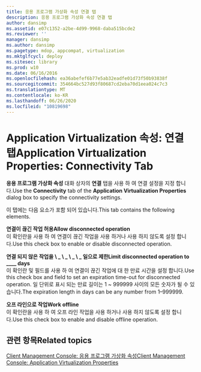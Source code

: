 ```yaml
---
title: 응용 프로그램 가상화 속성 연결 탭
description: 응용 프로그램 가상화 속성 연결 탭
author: dansimp
ms.assetid: e07c1352-a2be-4d99-9968-daba515bcde2
ms.reviewer: ''
manager: dansimp
ms.author: dansimp
ms.pagetype: mdop, appcompat, virtualization
ms.mktglfcycl: deploy
ms.sitesec: library
ms.prod: w10
ms.date: 06/16/2016
ms.openlocfilehash: ea36abefef6b77e5ab32eadfe01d73f50b93838f
ms.sourcegitcommit: 354664bc527d93f80687cd2eba70d1eea024c7c3
ms.translationtype: MT
ms.contentlocale: ko-KR
ms.lasthandoff: 06/26/2020
ms.locfileid: "10819698"
---
```

# <span data-ttu-id="d27f2-103">Application Virtualization 속성: 연결 탭</span><span class="sxs-lookup"><span data-stu-id="d27f2-103">Application Virtualization Properties: Connectivity Tab</span></span>


<span data-ttu-id="d27f2-104">**응용 프로그램 가상화 속성** 대화 상자의 **연결** 탭을 사용 하 여 연결 설정을 지정 합니다.</span><span class="sxs-lookup"><span data-stu-id="d27f2-104">Use the **Connectivity** tab of the **Application Virtualization Properties** dialog box to specify the connectivity settings.</span></span>

<span data-ttu-id="d27f2-105">이 탭에는 다음 요소가 포함 되어 있습니다.</span><span class="sxs-lookup"><span data-stu-id="d27f2-105">This tab contains the following elements.</span></span>

<a href="" id="allow-disconnected-operation"></a>**<span data-ttu-id="d27f2-106">연결이 끊긴 작업 허용</span><span class="sxs-lookup"><span data-stu-id="d27f2-106">Allow disconnected operation</span></span>**  
<span data-ttu-id="d27f2-107">이 확인란을 사용 하 여 연결이 끊긴 작업을 사용 하거나 사용 하지 않도록 설정 합니다.</span><span class="sxs-lookup"><span data-stu-id="d27f2-107">Use this check box to enable or disable disconnected operation.</span></span>

<a href="" id="limit-disconnected-operation-to------days"></a>**<span data-ttu-id="d27f2-108">연결 되지 않은 작업을 \ _ \ _ \ _ \ _ 일으로 제한</span><span class="sxs-lookup"><span data-stu-id="d27f2-108">Limit disconnected operation to \_\_\_\_ days</span></span>**  
<span data-ttu-id="d27f2-109">이 확인란 및 필드를 사용 하 여 연결이 끊긴 작업에 대 한 만료 시간을 설정 합니다.</span><span class="sxs-lookup"><span data-stu-id="d27f2-109">Use this check box and field to set an expiration time-out for disconnected operation.</span></span> <span data-ttu-id="d27f2-110">일 단위로 표시 되는 만료 길이는 1 ~ 999999 사이의 모든 숫자가 될 수 있습니다.</span><span class="sxs-lookup"><span data-stu-id="d27f2-110">The expiration length in days can be any number from 1–999999.</span></span>

<a href="" id="work-offline"></a>**<span data-ttu-id="d27f2-111">오프 라인으로 작업</span><span class="sxs-lookup"><span data-stu-id="d27f2-111">Work offline</span></span>**  
<span data-ttu-id="d27f2-112">이 확인란을 사용 하 여 오프 라인 작업을 사용 하거나 사용 하지 않도록 설정 합니다.</span><span class="sxs-lookup"><span data-stu-id="d27f2-112">Use this check box to enable and disable offline operation.</span></span>

## <span data-ttu-id="d27f2-113">관련 항목</span><span class="sxs-lookup"><span data-stu-id="d27f2-113">Related topics</span></span>


[<span data-ttu-id="d27f2-114">Client Management Console: 응용 프로그램 가상화 속성</span><span class="sxs-lookup"><span data-stu-id="d27f2-114">Client Management Console: Application Virtualization Properties</span></span>](client-management-console-application-virtualization-properties.md)

 

 





